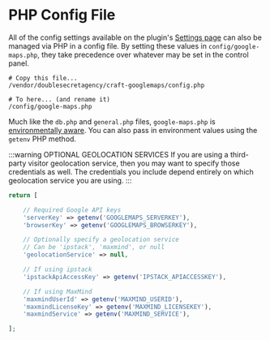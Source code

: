 # PHP Config File

All of the config settings available on the plugin's [Settings page](/getting-started/settings/) can also be managed via PHP in a config file. By setting these values in `config/google-maps.php`, they take precedence over whatever may be set in the control panel.

```shell
# Copy this file...
/vendor/doublesecretagency/craft-googlemaps/config.php

# To here... (and rename it)
/config/google-maps.php
```

Much like the `db.php` and `general.php` files, `google-maps.php` is [environmentally aware](https://docs.craftcms.com/v3/config/environments.html#config-files). You can also pass in environment values using the `getenv` PHP method.

:::warning OPTIONAL GEOLOCATION SERVICES
If you are using a third-party visitor geolocation service, then you may want to specify those credentials as well. The credentials you include depend entirely on which geolocation service you are using.
:::

```php
return [

    // Required Google API keys
    'serverKey' => getenv('GOOGLEMAPS_SERVERKEY'),
    'browserKey' => getenv('GOOGLEMAPS_BROWSERKEY'),

    // Optionally specify a geolocation service
    // Can be 'ipstack', 'maxmind', or null
    'geolocationService' => null,

    // If using ipstack
    'ipstackApiAccessKey' => getenv('IPSTACK_APIACCESSKEY'),

    // If using MaxMind
    'maxmindUserId' => getenv('MAXMIND_USERID'),
    'maxmindLicenseKey' => getenv('MAXMIND_LICENSEKEY'),
    'maxmindService' => getenv('MAXMIND_SERVICE'),

];
```
